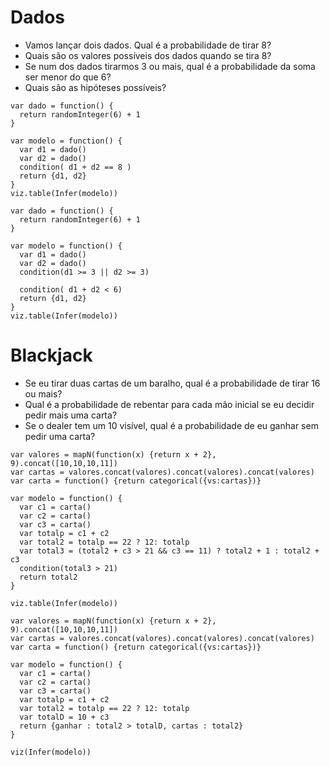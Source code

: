 # Dados
- Vamos lançar dois dados. Qual é a probabilidade de tirar 8?
- Quais são os valores possíveis dos dados quando se tira 8?
- Se num dos dados tirarmos 3 ou mais, qual é a probabilidade da soma ser menor do que 6?
- Quais são as hipóteses possíveis?


~~~~
var dado = function() {
  return randomInteger(6) + 1
}

var modelo = function() {
  var d1 = dado()
  var d2 = dado()
  condition( d1 + d2 == 8 )
  return {d1, d2}
}
viz.table(Infer(modelo))
~~~~

~~~~
var dado = function() {
  return randomInteger(6) + 1
}

var modelo = function() {
  var d1 = dado()
  var d2 = dado()
  condition(d1 >= 3 || d2 >= 3)
  
  condition( d1 + d2 < 6)
  return {d1, d2}
}
viz.table(Infer(modelo))
~~~~

# Blackjack
- Se eu tirar duas cartas de um baralho, qual é a probabilidade de tirar 16 ou mais?
- Qual é a probabilidade de rebentar para cada mão inicial se eu decidir pedir mais uma carta?
- Se o dealer tem um 10 visível, qual é a probabilidade de eu ganhar sem pedir uma carta? 

~~~~
var valores = mapN(function(x) {return x + 2}, 9).concat([10,10,10,11])
var cartas = valores.concat(valores).concat(valores).concat(valores)
var carta = function() {return categorical({vs:cartas})}

var modelo = function() {
  var c1 = carta()
  var c2 = carta()
  var c3 = carta()
  var totalp = c1 + c2
  var total2 = totalp == 22 ? 12: totalp
  var total3 = (total2 + c3 > 21 && c3 == 11) ? total2 + 1 : total2 + c3
  condition(total3 > 21)
  return total2
}

viz.table(Infer(modelo))
~~~~

~~~~
var valores = mapN(function(x) {return x + 2}, 9).concat([10,10,10,11])
var cartas = valores.concat(valores).concat(valores).concat(valores)
var carta = function() {return categorical({vs:cartas})}

var modelo = function() {
  var c1 = carta()
  var c2 = carta()
  var c3 = carta()
  var totalp = c1 + c2
  var total2 = totalp == 22 ? 12: totalp
  var totalD = 10 + c3
  return {ganhar : total2 > totalD, cartas : total2}
}

viz(Infer(modelo))
~~~~
